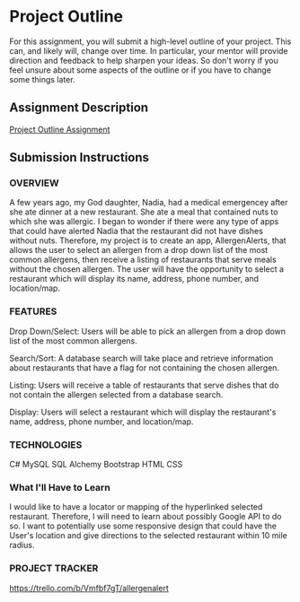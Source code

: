 # Project Outline
For this assignment, you will submit a high-level outline of your project. This can, and likely will, change over time. In particular, your mentor will provide direction and feedback to help sharpen your ideas. So don't worry if you feel unsure about some aspects of the outline or if you have to change some things later.

## Assignment Description
[Project Outline Assignment](https://education.launchcode.org/liftoff/modules/assignments/project-outline)

## Submission Instructions

### OVERVIEW

A few years ago, my God daughter, Nadia, had a medical emergencey after she ate dinner at a new restaurant. She ate a meal that contained nuts
to which she was allergic. I began to wonder if there were any type of apps that could have alerted Nadia that the restaurant did not
have dishes without nuts. Therefore, my project is to create an app, AllergenAlerts, that allows the user to select an allergen from a drop down list of the most common
allergens, then receive a listing of restaurants that serve meals without the chosen allergen. The user will have the
opportunity to select a restaurant which will display its name, address, phone number, and location/map.

### FEATURES

Drop Down/Select: Users will be able to pick an allergen from a drop down list of the most common allergens.

Search/Sort: A database search will take place and retrieve information about restaurants that have a flag for not containing the chosen allergen.

Listing: Users will receive a table of restaurants that serve dishes that do not contain the allergen selected from a database search.

Display: Users will select a restaurant which will display the restaurant's name, address, phone number, and location/map.



### TECHNOLOGIES

C#
MySQL
SQL Alchemy
Bootstrap
HTML
CSS

### What I'll Have to Learn
I  would like to have a locator or mapping of the hyperlinked selected restaurant. Therefore, I will need to learn about possibly Google API to do so. I want to
potentially use some responsive design that could have the User's location and give directions to the selected restaurant within 10 mile radius. 
### PROJECT TRACKER

https://trello.com/b/Vmfbf7gT/allergenalert
